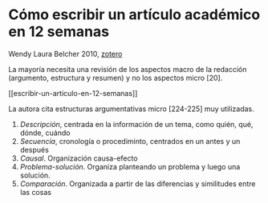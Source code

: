 # Cómo escribir un artículo académico en 12 semanas
Wendy Laura Belcher 2010, [zotero](zotero://select/items/@belcher2010)

La mayoría necesita una revisión de los aspectos macro de la redacción (argumento, estructura y resumen) y no los aspectos micro [20].

[[escribir-un-articulo-en-12-semanas]]

La autora cita estructuras argumentativas micro [224-225] muy utilizadas.

1. *Descripción*, centrada en la información de un tema, como quién, qué, dónde, cuándo
2. *Secuencia*, cronología o procediminto, centrados en un antes y un después
3. *Causal*. Organización causa-efecto
4. *Problema-solución*. Organiza planteando un problema y luego una solución.
5. *Comparación*. Organizada a partir de las diferencias y similitudes entre las cosas

 
